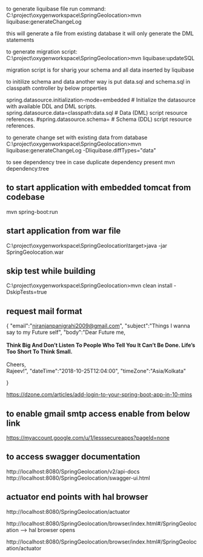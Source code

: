 to generate liquibase file run command:
C:\project\oxygenworkspace\SpringGeolocation>mvn liquibase:generateChangeLog
 
 this will generate a file from existing database it will only generate the DML statements 


to generate migration script:
C:\project\oxygenworkspace\SpringGeolocation>mvn liquibase:updateSQL

migration script is for sharig your schema and all data inserted by liquibase



to initilize schema and data another way is put data.sql and schema.sql in classpath controller by below properties


spring.datasource.initialization-mode=embedded # Initialize the datasource with available DDL and DML scripts.
spring.datasource.data=classpath:data.sql  # Data (DML) script resource references.
#spring.datasource.schema= # Schema (DDL) script resource references.


to generate change set with existing data from database 
C:\project\oxygenworkspace\SpringGeolocation>mvn liquibase:generateChangeLog -Dliquibase.diffTypes="data"

to see dependency tree in case duplicate dependency present
mvn dependency:tree

to start application with embedded tomcat from codebase
-------------------------------------------------------
mvn spring-boot:run

start application from war file
--------------------------------
C:\project\oxygenworkspace\SpringGeolocation\target>java -jar SpringGeolocation.war

skip test while building 
-----------------------------
C:\project\oxygenworkspace\SpringGeolocation>mvn clean install -DskipTests=true



request mail format
-------------------------
{
"email":"niranjanpanigrahi2009@gmail.com",
"subject":"Things I wanna say to my Future self",
"body":"Dear Future me, <br><br> <b>Think Big And Don’t Listen To People Who Tell You It Can’t Be Done. Life’s Too Short To Think Small.</b> <br><br> Cheers, <br>Rajeev!",
"dateTime":"2018-10-25T12:04:00",
"timeZone":"Asia/Kolkata"
	
}



https://dzone.com/articles/add-login-to-your-spring-boot-app-in-10-mins

to enable gmail smtp access enable from below link
---------------------------------------------------

https://myaccount.google.com/u/1/lesssecureapps?pageId=none

to access swagger documentation
--------------------------------
http://localhost:8080/SpringGeolocation/v2/api-docs
http://localhost:8080/SpringGeolocation/swagger-ui.html

actuator end points with hal browser
--------------------------------------
http://localhost:8080/SpringGeolocation/actuator

http://localhost:8080/SpringGeolocation/browser/index.html#/SpringGeolocation  --> hal browser opens

http://localhost:8080/SpringGeolocation/browser/index.html#/SpringGeolocation/actuator  










